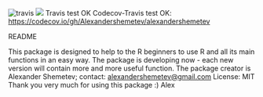 ![travis](https://img.shields.io/travis/73VW/TechnicalReport.svg)
<img src=“https://img.shields.io/travis/73VW/TechnicalReport.svg”>
Travis test OK
Codecov-Travis test OK: https://codecov.io/gh/Alexandershemetev/alexandershemetev

README

This package is designed to help to the R beginners to use R and all its main functions in an easy way. 
The package is developing now - each new version will contain more and more useful function. 
The package creator is Alexander Shemetev; contact: alexandershemetev@gmail.com
License: MIT
Thank you very much for using this package :)
Alex
